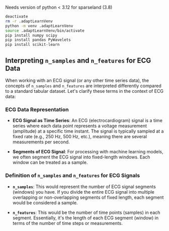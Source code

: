 Needs version of python < 3.12 for sparseland (3.8)

```sh
deactivate
rm -r .adaptLearnVenv
python -m venv .adaptLearnVenv
source .adaptLearnVenv/bin/activate
pip install numpy scipy
pip install pandas PyWavelets
pip install scikit-learn
```




## Interpreting `n_samples` and `n_features` for ECG Data

When working with an ECG signal (or any other time series data), the concepts of `n_samples` and `n_features` are interpreted differently compared to a standard tabular dataset. Let's clarify these terms in the context of ECG data:

### ECG Data Representation

- **ECG Signal as Time Series**: An ECG (electrocardiogram) signal is a time series where each data point represents a voltage measurement (amplitude) at a specific time instant. The signal is typically sampled at a fixed rate (e.g., 250 Hz, 500 Hz, etc.), meaning there are several measurements per second.

- **Segments of ECG Signal**: For processing with machine learning models, we often segment the ECG signal into fixed-length windows. Each window can be treated as a sample.

### Definition of `n_samples` and `n_features` for ECG Signals

- **`n_samples`**: This would represent the number of ECG signal segments (windows) you have. If you divide the entire ECG signal into multiple overlapping or non-overlapping segments of fixed length, each segment would be considered a sample.

- **`n_features`**: This would be the number of time points (samples) in each segment. Essentially, it's the length of each ECG segment (window) in terms of the number of time steps or measurements.
